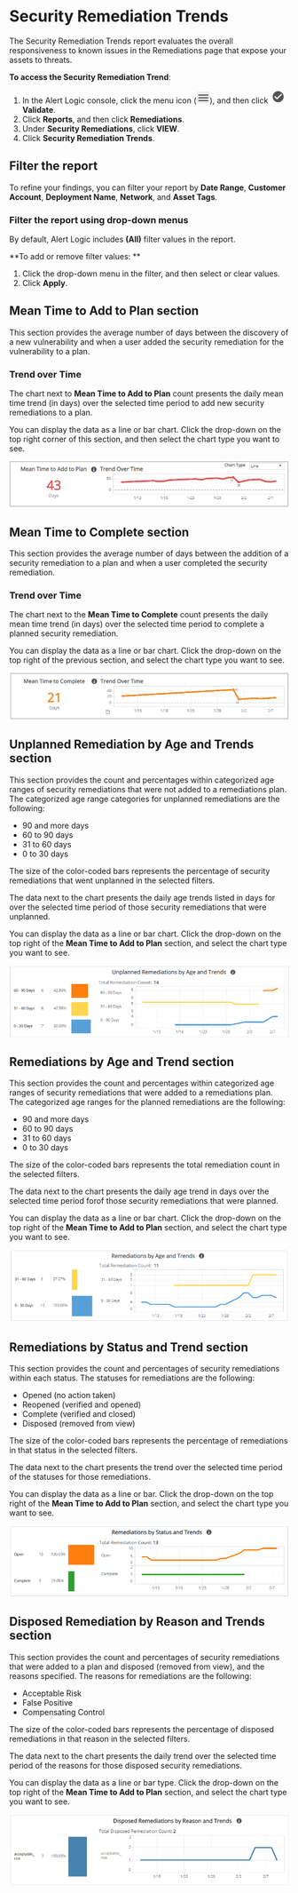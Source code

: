 # Security Remediation Trends

The Security Remediation Trends report evaluates the overall responsiveness to known issues in the Remediations page that expose your assets to threats.

**To access the Security Remediation Trend**:

1. In the Alert Logic console, click the menu icon (![](../../../Resources/Images/dashboard/menu-icon.png)), and then click ![](../../../Resources/Images/dashboard/validate-icon.png)**Validate**.
2. Click **Reports**, and then click  **Remediations**.
3. Under **Security Remediations**, click **VIEW**.
4. Click **Security Remediation Trends**.

## Filter the report

To refine your findings, you can filter your report by **Date Range**, **Customer Account**,  **Deployment Name**, **Network**, and **Asset Tags**.

### Filter the report using drop-down menus

By default, Alert Logic includes **(All)** filter values in the report.

**To add or remove filter values: **

1. Click the drop-down menu in the filter, and then select or clear values.
2. Click **Apply**.

## Mean Time to Add to Plan section

This section provides the average number of days between the discovery of a new vulnerability  and when a user added the security remediation  for the vulnerability to a plan.

### Trend over Time

The chart next to **Mean Time to Add to Plan** count presents the daily mean time trend (in days) over the selected time period to add new security remediations to a plan.

You can display the data as a line or bar chart. Click the drop-down on the top right corner of this section, and then select the chart type you want to see.

![](../../../Resources/Images/Reports/Remediations/Remediations/ConfigRemediationsTrends/MeanTimetoAddtoPlan.png)

## Mean Time to Complete section

This section provides the average number of days between the addition of a security remediation to a plan and when a user completed the security remediation.

### Trend over Time

The chart next to the **Mean Time to Complete** count presents the daily mean time trend (in days) over the selected time period to complete a planned security remediation.

You can display the data as a line or bar chart. Click the drop-down on the top right of the previous section, and select the chart type you want to see.

![](../../../Resources/Images/Reports/Remediations/Remediations/ConfigRemediationsTrends/MeanTimetoAddtoComplete.png)

## Unplanned Remediation by Age and Trends section

This section provides the count and percentages within categorized age ranges of security remediations that were not added to a remediations plan. The categorized age range categories for unplanned remediations are the following:

* 90 and more days
* 60 to 90 days
* 31 to 60 days
* 0 to 30 days

The size of the color-coded bars represents the percentage of security remediations that went unplanned in the selected filters.

The data next to the chart presents the daily age trends listed in days for over the selected time period of those security remediations that were unplanned.

You can display the data as a line or bar chart. Click the drop-down on the top right of the **Mean Time to Add to Plan** section, and select the chart type you want to see.

![](../../../Resources/Images/Reports/Remediations/Remediations/ConfigRemediationsTrends/UnplannedRemediationsbyAgeandTrends.png)

## Remediations by Age and Trend section

This section provides the count and percentages within categorized age ranges of security remediations that were added to a remediations plan. The categorized age ranges for the planned remediations are the following:

* 90 and more days
* 60 to 90 days
* 31 to 60 days
* 0 to 30 days

The size of the color-coded bars represents the total remediation count in the selected filters.

The data next to the chart presents the daily age trend in days over the selected time period forof those security remediations that were planned.

You can display the data as a line or bar chart. Click the drop-down on the top right of the **Mean Time to Add to Plan** section, and select the chart type you want to see.

![](../../../Resources/Images/Reports/Remediations/Remediations/ConfigRemediationsTrends/RemediationsbyAgeandTrends.png)

## Remediations by Status and Trend section

This section provides the  count and percentages of security remediations within each status. The statuses for remediations are the following:

* Opened (no action taken)
* Reopened (verified and opened)
* Complete (verified and closed)
* Disposed (removed from view)

The size of the color-coded bars represents the percentage of remediations in that status in the selected filters.

The data next to the chart presents the trend over the selected time period of the statuses for those remediations.

You can display the data as a line or bar. Click the drop-down on the top right of the **Mean Time to Add to Plan** section, and select the chart type you want to see.

![](../../../Resources/Images/Reports/Remediations/Remediations/ConfigRemediationsTrends/RemediationbyStatusandTrend.png)

## Disposed Remediation by Reason and Trends section

This section provides the count and percentages of security remediations that were added to a plan and disposed (removed from view), and the reasons specified. The reasons for remediations are the following:

* Acceptable Risk
* False Positive
* Compensating Control

The size of the color-coded bars represents the percentage of disposed remediations in that reason in the selected filters.

The data next to the chart presents the daily trend over the selected time period of the reasons for those disposed security remediations.

You can display the data as a line or bar type. Click the drop-down on the top right of the **Mean Time to Add to Plan** section, and select the chart type you want to see.

![](../../../Resources/Images/Reports/Remediations/Remediations/ConfigRemediationsTrends/disposedRemediationbyReasonandTrends.png)
